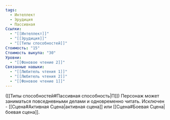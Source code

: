 ```yaml
---
tags:
  - Интеллект
  - Эрудиция
  - Пассивная
Ссылки:
  - "[[Интеллект]]"
  - "[[Эрудиция]]"
  - "[[Типы способностей]]"
Стоимость: "15"
Стоимость выкупа: "30"
Уровни:
  - "[[Фоновое чтение 2]]"
Связанные навыки:
  - "[[Любитель чтения 1]]"
  - "[[Любитель чтения 2]]"
  - "[[Фоновое чтение 1]]"
---
```

([[Типы способностей#Пассивная способность|П]]) Персонаж может заниматься повседневными делами и одновременно читать. Исключен - [[Сцена#Активная Сцена|активная сцена]] или [[Сцена#Боевая Сцена|боевая сцена]].